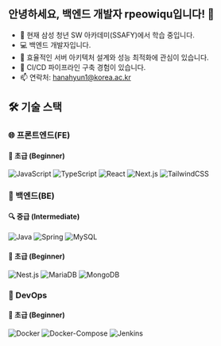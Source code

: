 ## 안녕하세요, 백엔드 개발자 rpeowiqu입니다! 👋
- 🌱 현재 삼성 청년 SW 아카데미(SSAFY)에서 학습 중입니다.
- 💻 백엔드 개발자입니다.
- 🎯 효율적인 서버 아키텍처 설계와 성능 최적화에 관심이 있습니다.
- 🚀 CI/CD 파이프라인 구축 경험이 있습니다.
- 📫 연락처: hanahyun1@korea.ac.kr

## 🛠️ 기술 스택

### 🌐 프론트엔드(FE)

#### 🌱 초급 (Beginner)
![JavaScript](https://img.shields.io/badge/JavaScript-F7DF1E?style=flat-square&logo=javascript&logoColor=black)
![TypeScript](https://img.shields.io/badge/TypeScript-3178C6?style=flat-square&logo=typescript&logoColor=white)
![React](https://img.shields.io/badge/React-61DAFB?style=flat-square&logo=react&logoColor=black)
![Next.js](https://img.shields.io/badge/Next.js-000000?style=flat-square&logo=next.js&logoColor=white)
![TailwindCSS](https://img.shields.io/badge/TailwindCSS-06B6D4?style=flat-square&logo=tailwindcss&logoColor=white)

### 💾 백엔드(BE)

#### 🔍 중급 (Intermediate)
![Java](https://img.shields.io/badge/Java-ED8B00?style=flat-square&logo=openjdk&logoColor=white)
![Spring](https://img.shields.io/badge/Spring-6DB33F?style=flat-square&logo=spring&logoColor=white)
![MySQL](https://img.shields.io/badge/MySQL-4479A1?style=flat-square&logo=mysql&logoColor=white)

#### 🌱 초급 (Beginner)
![Nest.js](https://img.shields.io/badge/Nest.js-E0234E?style=flat-square&logo=nestjs&logoColor=white)
![MariaDB](https://img.shields.io/badge/MariaDB-003545?style=flat-square&logo=mariadb&logoColor=white)
![MongoDB](https://img.shields.io/badge/MongoDB-47A248?style=flat-square&logo=mongodb&logoColor=white)

### 🔧 DevOps

#### 🌱 초급 (Beginner)
![Docker](https://img.shields.io/badge/Docker-2496ED?style=flat-square&logo=docker&logoColor=white)
![Docker-Compose](https://img.shields.io/badge/Docker-Compose-2496ED?style=flat-square&logo=docker&logoColor=white)
![Jenkins](https://img.shields.io/badge/Jenkins-D24939?style=flat-square&logo=jenkins&logoColor=white)

<!--
**rpeowiqu/rpeowiqu** is a ✨ _special_ ✨ repository because its `README.md` (this file) appears on your GitHub profile.

Here are some ideas to get you started:

- 🔭 I’m currently working on ...
- 🌱 I’m currently learning ...
- 👯 I’m looking to collaborate on ...
- 🤔 I’m looking for help with ...
- 💬 Ask me about ...
- 📫 How to reach me: ...
- 😄 Pronouns: ...
- ⚡ Fun fact: ...
-->
